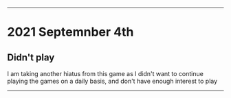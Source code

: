 
***

# 2021 Septemnber 4th

## Didn't play

I am taking another hiatus from this game as I didn't want to continue playing the games on a daily basis, and don't have enough interest to play

***

